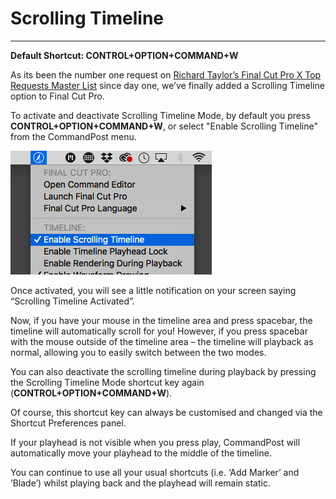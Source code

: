 # Scrolling Timeline
---

**Default Shortcut: CONTROL+OPTION+COMMAND+W**

As its been the number one request on [Richard Taylor’s Final Cut Pro X Top Requests Master List](http://fcpx.tv/top.html) since day one, we’ve finally added a Scrolling Timeline option to Final Cut Pro.

To activate and deactivate Scrolling Timeline Mode, by default you press **CONTROL+OPTION+COMMAND+W**, or select "Enable Scrolling Timeline" from the CommandPost menu.

![Enable Scrolling Timeline](../../images/enable-scrolling-timeline.png)

Once activated, you will see a little notification on your screen saying “Scrolling Timeline Activated”.

Now, if you have your mouse in the timeline area and press spacebar, the timeline will automatically scroll for you! However, if you press spacebar with the mouse outside of the timeline area – the timeline will playback as normal, allowing you to easily switch between the two modes.

You can also deactivate the scrolling timeline during playback by pressing the Scrolling Timeline Mode shortcut key again (**CONTROL+OPTION+COMMAND+W**).

Of course, this shortcut key can always be customised and changed via the Shortcut Preferences panel.

If your playhead is not visible when you press play, CommandPost will automatically move your playhead to the middle of the timeline.

You can continue to use all your usual shortcuts (i.e. ‘Add Marker’ and ‘Blade’) whilst playing back and the playhead will remain static.